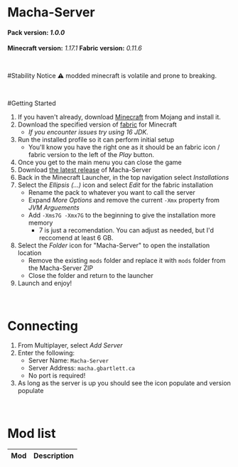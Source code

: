 # Macha-Server

#### **Pack version:** _1.0.0_
**Minecraft version:** _1.17.1_
**Fabric version:** _0.11.6_

   
&nbsp; 
&nbsp;  

#Stability Notice ⚠️
modded minecraft is volatile and prone to breaking.

   
&nbsp; 
&nbsp;      

#Getting Started

1. If you haven't already, download [Minecraft](https://www.minecraft.net/en-us/download/) from Mojang and install it.
2. Download the specified version of [fabric](https://fabricmc.net/use/) for Minecraft
    * _If you encounter issues try using 16 JDK._
3. Run the installed profile so it can perform initial setup
    * You'll know you have the right one as it should be an fabric icon / fabric version to the left of the _Play_ button.
4. Once you get to the main menu you can close the game
5. Download [the latest release](https://github.com/Kruim/Macha-Server/releases) of Macha-Server
6. Back in the Minecraft Launcher, in the top navigation select _Installations_
7. Select the _Ellipsis (...)_ icon and select _Edit_ for the fabric installation
    * Rename the pack to whatever you want to call the server
    * Expand _More Options_ and remove the current `-Xmx` property from _JVM Arguements_
    * Add `-Xms7G -Xmx7G` to the beginning to give the installation more memory
      * 7 is just a recomendation. You can adjust as needed, but I'd reccomend at least 6 GB.
8. Select the _Folder_ icon for "Macha-Server" to open the installation location
    * Remove the existing `mods` folder and replace it with `mods` folder from the Macha-Server ZIP
    * Close the folder and return to the launcher
9. Launch and enjoy!

&nbsp; 
&nbsp;     

# Connecting
1. From Multiplayer, select _Add Server_
2. Enter the following:
    * Server Name: `Macha-Server`
    * Server Address: `macha.gbartlett.ca`
    * No port is required!
3. As long as the server is up you should see the icon populate and version populate

&nbsp; 
&nbsp;      

# Mod list
| Mod | Description |
| --- | --- |

